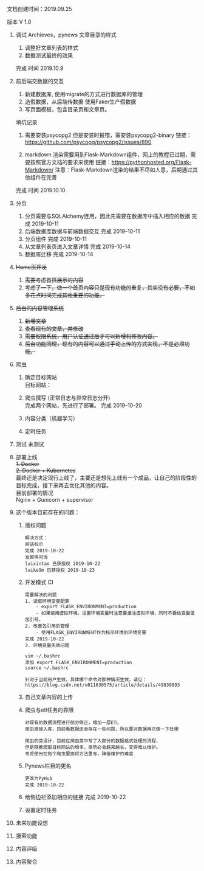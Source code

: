 文档创建时间：2019.09.25

版本 V 1.0

1. 调试 Archieves，pynews 文章目录的样式

    1. 调整好文章列表的样式
    2. 数据测试最终的效果
    
    完成 时间 2019.10.9
    
2. 前后端交数据的交互
    
    1. 新建数据库, 使用migrate的方式进行数据库的管理
    2. 造假数据，从后端传数据 使用Faker生产假数据
    3. 写页面模板，包含目录页和文章页。
    
    填坑记录 
    1. 需要安装psycopg2 但是安装时报错，需安装psycopg2-binary
    链接：https://github.com/psycopg/psycopg2/issues/890
    
    2. markdown 渲染需要用到Flask-Markdown组件，网上的教程已过期，需要按照官方文档的要求来使用
    链接：https://pythonhosted.org/Flask-Markdown/
    注意：Flask-Markdown渲染的结果不尽如人意，后期通过其他组件在完善
    
    完成 时间 2019.10.10
    
3. 分页
    1. 分页需要与SQLAlchemy连用，因此先需要在数据库中插入相应的数据 完成 2019-10-11
    2. 后端数据库数据与前端数据交互 完成 2019-10-11
    3. 分页组件 完成 2019-10-11
    4. 从文章列表页进入文章详情 完成 2019-10-14
    5. 数据库迁移 完成 2019-10-14


4. ~~Home页开发~~
    1. ~~需要考虑首页展示的内容~~
    2. ~~考虑了一下，做一个首页内容只是现有功能的重复，其实没有必要，不如多花点时间完成其他重要的功能。~~

5. ~~后台的内容管理系统~~
    1. ~~新增文章~~
    2. ~~查看现有的文章，并修改~~
    3. ~~需要权限系统，用户认证通过后才可以新增和修改内容。~~
    4. ~~后台功能同理，现有的内容可以通过手动上传的方式实现，不是必须功能。~~

6. 爬虫
    1. 确定目标网站
        <br>
        目标网站：

    2. 爬虫撰写 (正常日志与异常日志分开)
        <br>
        完成两个网站，先进行了部署。
        完成 2019-10-20
    3. 内容分类（机器学习）
    4. 定时任务 


7. 测试
    未测试

8. 部署上线
   <br>
   <del> 1. Docker </del>
   <br>
   <del> 2. Docker + Kubernetes </del>
   <br>
   最终还是决定现行上线了，主要还是想先上线有一个成品，让自己的阶段性的目标完成，接下来再去优化其他的内容。
   <br>
   目前部署的情况
   <br>
   Nginx + Gunicorn + supervisor
   
  
9. 这个版本目前存在的问题：

    1. 版权问题 
        ~~~
        解决方式：
        网站标示 
        完成 2019-10-22
        发邮件问询
        laixintao 已获授权 2019-10-22
        laike9m 已获授权 2019-10-23
        ~~~
    
    2. 开发模式 CI
    
        ~~~
        需要解决的问题
        1. 读取环境变量配置
            - export FLASK_ENVIRONMENT=production
            - 如果使用虚拟环境，设置环境变量时注意要激活虚拟环境，同时不要给变量值加引号。
        2. 改善包引用的管理
            - 使用FLASK_ENVIRONMENT作为标示环境的环境变量
        完成 2019-10-22
        3. 环境变量失效问题
       
        vim ~/.bashrc
        添加 export FLASK_ENVIRONMENT=production
        source ~/.bashrc
       
        针对于当前用户生效，具体哪个命令对那种情况生效，请见：
        https://blog.csdn.net/u011630575/article/details/49839893
        ~~~
    
    3. 自己文章内容的上传
    
    4. 爬虫与etl任务的界限
        ~~~
        对现有的数据流程进行部分修正，增加一层ETL
        爬虫直接入库，目前看数据还会存在一些问题，所以要对数据再次做一下处理
       
        爬虫的类设计，目前在爬虫类中写了大部分的数据格式处理的流程，
        但是随着爬取目标网站的增多，类势必会越来越长，变得难以维护。
        考虑使用在每个爬虫里面将方法重写，降低维护的难度
        
        ~~~
    
    5. Pynews栏目的更名
        ~~~
        更改为PyHub
        完成 2019-10-22
        ~~~
    
    6. 给侧边栏添加相应的链接
        完成 2019-10-22
    
    7. 设置定时任务

    
10. 未来功能设想

   1. 搜索功能
   2. 内容评级
   3. 内容聚合

    





